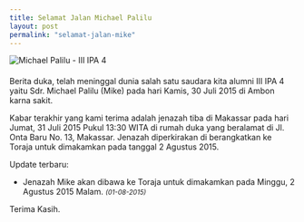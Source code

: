 ```yaml
---
title: Selamat Jalan Michael Palilu
layout: post
permalink: "selamat-jalan-mike"
---
```

<div class="center-block" style="max-width: 300px; margin-bottom: 20px;">
  <img src="{{ "/images/michael-palilu-01.jpg" | prepend: site.baseurl }}" alt="Michael Palilu - III IPA 4" class="img-rounded" style="max-width: 300px;">
</div>

Berita duka, telah meninggal dunia salah satu saudara kita alumni III IPA 4
yaitu Sdr. Michael Palilu (Mike) pada hari Kamis, 30 Juli 2015 di Ambon karna sakit.

Kabar terakhir yang kami terima adalah jenazah tiba di Makassar pada hari Jumat,
31 Juli 2015 Pukul 13:30 WITA di rumah duka yang beralamat di Jl. Onta Baru No. 13, Makassar.
Jenazah diperkirakan di berangkatkan ke Toraja untuk dimakamkan pada tanggal
2 Agustus 2015.

Update terbaru:

- Jenazah Mike akan dibawa ke Toraja untuk dimakamkan pada Minggu, 2 Agustus 2015 Malam. <small>_(01-08-2015)_</small>

Terima Kasih.
